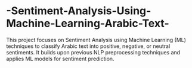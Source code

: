 # -Sentiment-Analysis-Using-Machine-Learning-Arabic-Text-
This project focuses on Sentiment Analysis using Machine Learning (ML) techniques to classify Arabic text into positive, negative, or neutral sentiments. It builds upon previous NLP preprocessing techniques and applies ML models for sentiment prediction.
